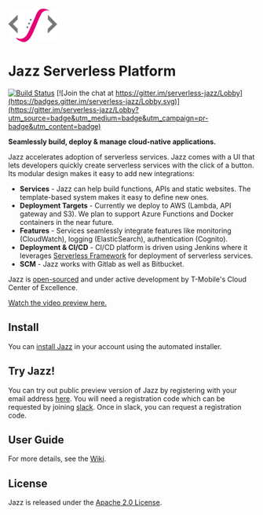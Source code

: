 ![Jazz Logo](logo.png)
# Jazz Serverless Platform
[![Build Status](https://travis-ci.org/tmobile/jazz.svg?branch=master)](https://travis-ci.org/tmobile/jazz) [![Join the chat at https://gitter.im/serverless-jazz/Lobby](https://badges.gitter.im/serverless-jazz/Lobby.svg)](https://gitter.im/serverless-jazz/Lobby?utm_source=badge&utm_medium=badge&utm_campaign=pr-badge&utm_content=badge)

**Seamlessly build, deploy & manage cloud-native applications.**

Jazz accelerates adoption of serverless services. Jazz comes with a UI that lets developers quickly create serverless services with the click of a button. Its modular design makes it easy to add new integrations:

* **Services** - Jazz can help build functions, APIs and static websites. The template-based system makes it easy to define new ones.
* **Deployment Targets** - Currently we deploy to AWS (Lambda, API gateway and S3). We plan to support Azure Functions and Docker containers in the near future.
* **Features** - Services seamlessly integrate features like monitoring (CloudWatch), logging (ElasticSearch), authentication (Cognito).
* **Deployment & CI/CD** - CI/CD platform is driven using Jenkins where it leverages [Serverless Framework](http://www.serverless.com) for deployment of serverless services.
* **SCM** - Jazz works with Gitlab as well as Bitbucket.


Jazz is [open-sourced](http://opensource.t-mobile.com) and under active development by T-Mobile's Cloud Center of Excellence.

[Watch the video preview here.](https://www.youtube.com/watch?v=6Kp1yxMjn1k)

## Install

You can [install Jazz](https://github.com/tmobile/jazz-installer) in your account using the automated installer.

## Try Jazz!
You can try out public preview version of Jazz by registering with your email address [here](http://try.tmo-jazz.net). You will need a registration code which can be requested by joining [slack](https://tmo-oss-getinvite.herokuapp.com/). Once in slack, you can request a registration code.

## User Guide

For more details, see the [Wiki](https://github.com/tmobile/jazz/wiki).

## License

Jazz is released under the [Apache 2.0 License](http://www.apache.org/licenses/LICENSE-2.0).
